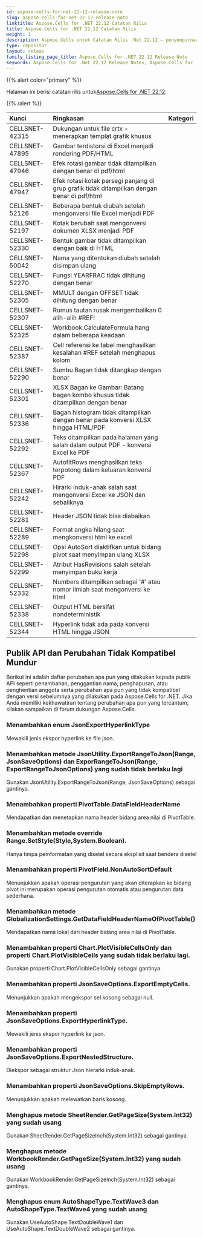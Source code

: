 ```yaml
---
id: aspose-cells-for-net-22-12-release-note
slug: aspose-cells-for-net-22-12-release-note
linktitle: Aspose.Cells for .NET 22.12 Catatan Rilis
title: Aspose.Cells for .NET 22.12 Catatan Rilis
weight: 1
description: Aspose.Cells untuk Catatan Rilis .Net 22.12 – penyempurnaan terbaru, fitur baru, dan perbaikan
type: repositor
layout: releas
family_listing_page_title: Aspose.Cells for .NET 22.12 Release Note
keywords: Aspose.Cells for .Net 22.12 Release Notes, Aspose.Cells for .Net 22.12 updates and fixe
---
```

{{% alert color="primary" %}}

 Halaman ini berisi catatan rilis untuk[Aspose.Cells for .NET 22.12](https://www.nuget.org/packages/Aspose.Cells/22.12.0).

{{% /alert %}}

|**Kunci**|**Ringkasan**|**Kategori**|
| :- | :- | :- |
|CELLSNET-42315|Dukungan untuk file crtx - menerapkan templat grafik khusus|
|CELLSNET-47895|Gambar terdistorsi di Excel menjadi rendering PDF/HTML|
|CELLSNET-47946|Efek rotasi gambar tidak ditampilkan dengan benar di pdf/html|
|CELLSNET-47947|Efek rotasi kotak persegi panjang di grup grafik tidak ditampilkan dengan benar di pdf/html|
|CELLSNET-52126|Beberapa bentuk diubah setelah mengonversi file Excel menjadi PDF|
|CELLSNET-52197|Kotak berubah saat mengonversi dokumen XLSX menjadi PDF|
|CELLSNET-52330|Bentuk gambar tidak ditampilkan dengan baik di HTML|
|CELLSNET-50042| Nama yang ditentukan diubah setelah disimpan ulang|
|CELLSNET-52270|Fungsi YEARFRAC tidak dihitung dengan benar|
|CELLSNET-52305|MMULT dengan OFFSET tidak dihitung dengan benar|
|CELLSNET-52307|Rumus tautan rusak mengembalikan 0 alih-alih #REF!|
|CELLSNET-52325| Workbook.CalculateFormula hang dalam beberapa keadaan|
|CELLSNET-52387|Cell referensi ke tabel menghasilkan kesalahan #REF setelah menghapus kolom|
|CELLSNET-52290|Sumbu Bagan tidak ditangkap dengan benar|
|CELLSNET-52301|XLSX Bagan ke Gambar: Batang bagan kombo khusus tidak ditampilkan dengan benar|
|CELLSNET-52336|Bagan histogram tidak ditampilkan dengan benar pada konversi XLSX hingga HTML/PDF|
|CELLSNET-52292|Teks ditampilkan pada halaman yang salah dalam output PDF - konversi Excel ke PDF|
|CELLSNET-52367|AutofitRows menghasilkan teks terpotong dalam keluaran konversi PDF|
|CELLSNET-52242|Hirarki induk-anak salah saat mengonversi Excel ke JSON dan sebaliknya|
|CELLSNET-52281|Header JSON tidak bisa diabaikan|
|CELLSNET-52289|Format angka hilang saat mengkonversi html ke excel|
|CELLSNET-52298|Opsi AutoSort diaktifkan untuk bidang pivot saat menyimpan ulang XLSX|
|CELLSNET-52299| Atribut HasRevisions salah setelah menyimpan buku kerja|
|CELLSNET-52332|Numbers ditampilkan sebagai '#' atau nomor ilmiah saat mengonversi ke html|
|CELLSNET-52338| Output HTML bersifat nondeterministik|
|CELLSNET-52344|Hyperlink tidak ada pada konversi HTML hingga JSON|

##  **Publik API dan Perubahan Tidak Kompatibel Mundur**

Berikut ini adalah daftar perubahan apa pun yang dilakukan kepada publik API seperti penambahan, penggantian nama, penghapusan, atau penghentian anggota serta perubahan apa pun yang tidak kompatibel dengan versi sebelumnya yang dilakukan pada Aspose.Cells for .NET. Jika Anda memiliki kekhawatiran tentang perubahan apa pun yang tercantum, silakan sampaikan di forum dukungan Aspose.Cells.

###  **Menambahkan enum JsonExportHyperlinkType**

Mewakili jenis ekspor hyperlink ke file json.

###  **Menambahkan metode JsonUtility.ExportRangeToJson(Range, JsonSaveOptions) dan ExporRangeToJson(Range, ExportRangeToJsonOptions) yang sudah tidak berlaku lagi**

Gunakan JsonUtility.ExportRangeToJson(Range, JsonSaveOptions) sebagai gantinya.

###  **Menambahkan properti PivotTable.DataFieldHeaderName**

Mendapatkan dan menetapkan nama header bidang area nilai di PivotTable.

###  **Menambahkan metode override Range.SetStyle(Style,System.Boolean).**

Hanya timpa pemformatan yang disetel secara eksplisit saat bendera disetel

###  **Menambahkan properti PivotField.NonAutoSortDefault**

Menunjukkan apakah operasi pengurutan yang akan diterapkan ke bidang pivot ini merupakan operasi pengurutan otomatis atau pengurutan data sederhana.

###  **Menambahkan metode GlobalizationSettings.GetDataFieldHeaderNameOfPivotTable()**

Mendapatkan nama lokal dari header bidang area nilai di PivotTable.

###  **Menambahkan properti Chart.PlotVisibleCellsOnly dan properti Chart.PlotVisibleCells yang sudah tidak berlaku lagi.**

Gunakan properti Chart.PlotVisibleCellsOnly sebagai gantinya.

###  **Menambahkan properti JsonSaveOptions.ExportEmptyCells.**

Menunjukkan apakah mengekspor sel kosong sebagai null.

###  **Menambahkan properti JsonSaveOptions.ExportHyperlinkType.**

Mewakili jenis ekspor hyperlink ke json.

###  **Menambahkan properti JsonSaveOptions.ExportNestedStructure.**

Diekspor sebagai struktur Json hierarki induk-anak.

###  **Menambahkan properti JsonSaveOptions.SkipEmptyRows.**

Menunjukkan apakah melewatkan baris kosong.

###  **Menghapus metode SheetRender.GetPageSize(System.Int32) yang sudah usang**

Gunakan SheetRender.GetPageSizeInch(System.Int32) sebagai gantinya.

###  **Menghapus metode WorkbookRender.GetPageSize(System.Int32) yang sudah usang**

Gunakan WorkbookRender.GetPageSizeInch(System.Int32) sebagai gantinya.

###  **Menghapus enum AutoShapeType.TextWave3 dan AutoShapeType.TextWave4 yang sudah usang**

Gunakan UseAutoShape.TextDoubleWave1 dan UseAutoShape.TextDoubleWave2 sebagai gantinya.
